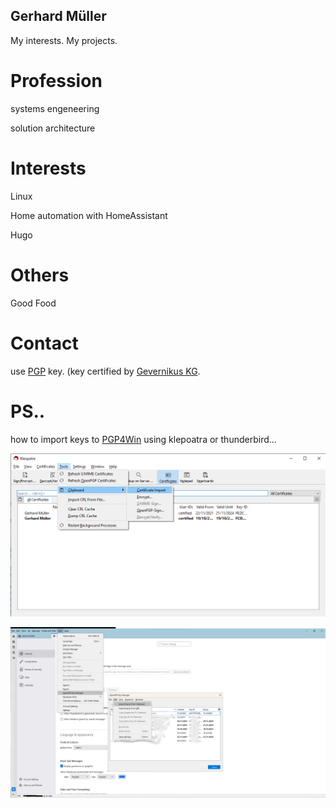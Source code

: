 Gerhard Müller
---
My interests. My projects.

# Profession

systems engeneering

solution architecture

# Interests

Linux
 
Home automation with HomeAssistant
 
Hugo

# Others

Good Food

# Contact
    
use [PGP](.pgp/Gerhard_Mueller.asc) key. 
(key certified by [Gevernikus KG](https://pgp.governikus.de/pgp/). 


# PS.. 

how to import keys to [PGP4Win](https://www.gpg4win.de/) using klepoatra or thunderbird...

![kleopatra how to](./images/kleopatra_import_pgp_key.png)

![thunderbird how to](./images/thunderbird_import_pgp_key.png)


<!---
gerhardmueller1/gerhardmueller1 is a ✨ special ✨ repository because its `README.md` (this file) appears on your GitHub profile.
You can click the Preview link to take a look at your changes.
--->
